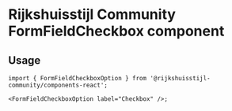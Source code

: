 <!-- @license CC0-1.0 -->

# Rijkshuisstijl Community FormFieldCheckbox component

## Usage

```tsx
import { FormFieldCheckboxOption } from '@rijkshuisstijl-community/components-react';

<FormFieldCheckboxOption label="Checkbox" />;
```
